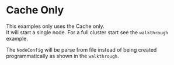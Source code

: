 # Cache Only

This examples only uses the Cache only.  
It will start a single node. For a full cluster start see the `walkthrough` example.

The `NodeConfig` will be parse from file instead of being created programmatically as shown in the `walkthrough`.